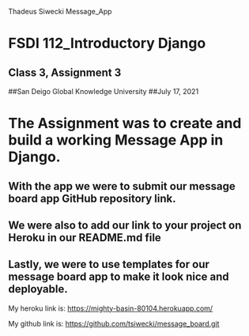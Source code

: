 Thadeus Siwecki Message_App

# FSDI 112_Introductory Django
## Class 3, Assignment 3
##San Deigo Global Knowledge University
##July 17, 2021

# The Assignment was to create and build a working Message App in Django.
## With the app we were to submit our message board app GitHub repository link.
## We were also to add our link to your project on Heroku in our README.md file
## Lastly, we were to use templates for our message board app to make it look nice and deployable.

My heroku link is: https://mighty-basin-80104.herokuapp.com/

My github link is: https://github.com/tsiwecki/message_board.git


